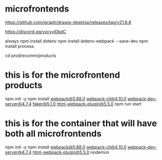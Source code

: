 # microfrontends

https://github.com/jgraph/drawio-desktop/releases/tag/v21.6.8

https://discord.gg/vvcyvjDkdC

always
npm install dotenv
npm install dotenv-webpack --save-dev
npm install process



cd prod/ecomm/products
# this is for the microfrontend products
npm init -y
npm install webpack@5.88.0 webpack-cli@4.10.0 webpack-dev-server@4.7.4 faker@5.1.0 html-webpack-plugin@5.5.0
npm run start

# this is for the container that will have both all microfrontends
npm init -y
npm install webpack@5.88.0 webpack-cli@4.10.0 webpack-dev-server@4.7.4 html-webpack-plugin@5.5.0 nodemon

